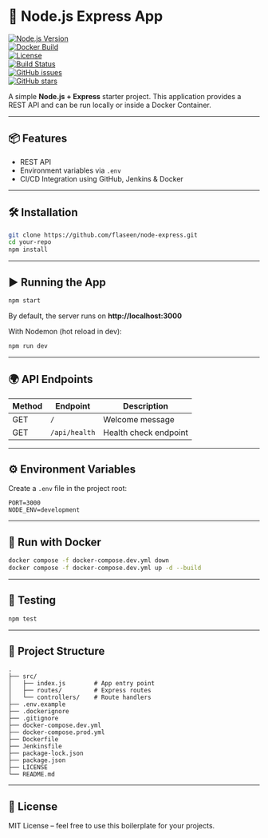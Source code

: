 # 🚀 Node.js Express App  

[![Node.js Version](https://img.shields.io/badge/node-%3E%3D18-brightgreen)](https://nodejs.org)  
[![Docker Build](https://img.shields.io/badge/docker-ready-blue?logo=docker)](https://www.docker.com/)  
[![License](https://img.shields.io/badge/license-MIT-yellow.svg)](LICENSE)  
[![Build Status](https://img.shields.io/github/actions/workflow/status/flaseen/node-express/ci.yml?branch=main)](https://github.com/flaseen/node-express/actions)  
[![GitHub issues](https://img.shields.io/github/issues/flaseen/node-express)](https://github.com/flaseen/node-express/issues)  
[![GitHub stars](https://img.shields.io/github/stars/flaseen/node-express?style=social)](https://github.com/flaseen/node-express/stargazers)  

A simple **Node.js + Express** starter project. This application provides a REST API and can be run locally or inside a Docker Container.

---

## 📦 Features
- REST API
- Environment variables via `.env`
- CI/CD Integration using GitHub, Jenkins & Docker

---

## 🛠️ Installation
```bash
git clone https://github.com/flaseen/node-express.git
cd your-repo
npm install
```

---

## ▶️ Running the App
```bash
npm start
```
By default, the server runs on **http://localhost:3000**  

With Nodemon (hot reload in dev):  
```bash
npm run dev
```

---

## 🌍 API Endpoints

| Method | Endpoint       | Description           |
|--------|---------------|-----------------------|
| GET    | `/`           | Welcome message       |
| GET    | `/api/health` | Health check endpoint |

---

## ⚙️ Environment Variables
Create a `.env` file in the project root:  
```env
PORT=3000
NODE_ENV=development
```

---

## 🐳 Run with Docker
```bash
docker compose -f docker-compose.dev.yml down
docker compose -f docker-compose.dev.yml up -d --build
```

---

## 🧪 Testing
```bash
npm test
```

---

## 📂 Project Structure
```
.
├── src/
│   ├── index.js        # App entry point
│   ├── routes/         # Express routes
│   └── controllers/    # Route handlers
├── .env.example
├── .dockerignore
├── .gitignore
├── docker-compose.dev.yml
├── docker-compose.prod.yml
├── Dockerfile
├── Jenkinsfile
├── package-lock.json
├── package.json
├── LICENSE
└── README.md
```

---

## 📜 License
MIT License – feel free to use this boilerplate for your projects.  